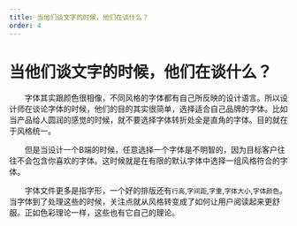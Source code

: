 ```yaml
---
title: 当他们谈文字的时候，他们在谈什么？
order: 4
---
```


# 当他们谈文字的时候，他们在谈什么？

&emsp;&emsp;字体其实跟颜色很相像，不同风格的字体都有自己所反映的设计语言。所以设计师在谈论字体的时候，他们的目的其实很简单，选择适合自己品牌的字体。比如当产品给人圆润的感觉的时候，就不要选择字体转折处全是直角的字体。目的就在于风格统一。

&emsp;&emsp;但是当设计一个B端的时候，任意选择一个字体是不明智的，因为目标客户往往不会包含你喜欢的字体。这时候就是在有限的默认字体中选择一组风格符合的字体。

&emsp;&emsp;字体文件更多是指字形，一个好的排版还有`行高`,`字间距`,`字重`,`字体大小`,`字体颜色`。当字体到了处理这些的时候，关注点就从风格转变成了如何让用户阅读起来更舒服。正如色彩理论一样，这些也有它自己的理论。
